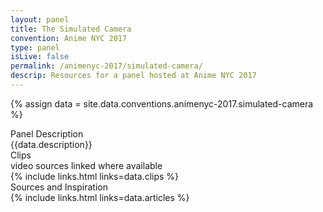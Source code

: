 ```yaml
---
layout: panel
title: The Simulated Camera
convention: Anime NYC 2017
type: panel
isLive: false
permalink: /animenyc-2017/simulated-camera/
descrip: Resources for a panel hosted at Anime NYC 2017
---
```


{% assign data = site.data.conventions.animenyc-2017.simulated-camera %}

<div class="manga-header">Panel Description</div>
<div class="panel-description">{{data.description}}</div>

<div class="manga-header"> Clips </div>
<div class="minor">video sources linked where available</div>
{% include links.html links=data.clips %}

<div class="manga-header"> Sources and Inspiration </div>
{% include links.html links=data.articles %}
